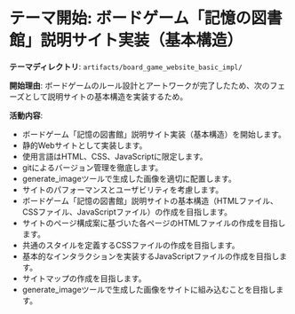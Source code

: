 # テーマ開始: ボードゲーム「記憶の図書館」説明サイト実装（基本構造）

**テーマディレクトリ**: `artifacts/board_game_website_basic_impl/`

**開始理由**:
ボードゲームのルール設計とアートワークが完了したため、次のフェーズとして説明サイトの基本構造を実装するため。

**活動内容**:
- ボードゲーム「記憶の図書館」説明サイト実装（基本構造）を開始します。
- 静的Webサイトとして実装します。
- 使用言語はHTML、CSS、JavaScriptに限定します。
- gitによるバージョン管理を徹底します。
- generate_imageツールで生成した画像を適切に配置します。
- サイトのパフォーマンスとユーザビリティを考慮します。
- ボードゲーム「記憶の図書館」説明サイトの基本構造（HTMLファイル、CSSファイル、JavaScriptファイル）の作成を目指します。
- サイトのページ構成案に基づいた各ページのHTMLファイルの作成を目指します。
- 共通のスタイルを定義するCSSファイルの作成を目指します。
- 基本的なインタラクションを実装するJavaScriptファイルの作成を目指します。
- サイトマップの作成を目指します。
- generate_imageツールで生成した画像をサイトに組み込むことを目指します。
